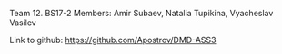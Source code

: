Team 12. BS17-2
Members: Amir Subaev, Natalia Tupikina, Vyacheslav Vasilev

Link to github:
https://github.com/Apostrov/DMD-ASS3